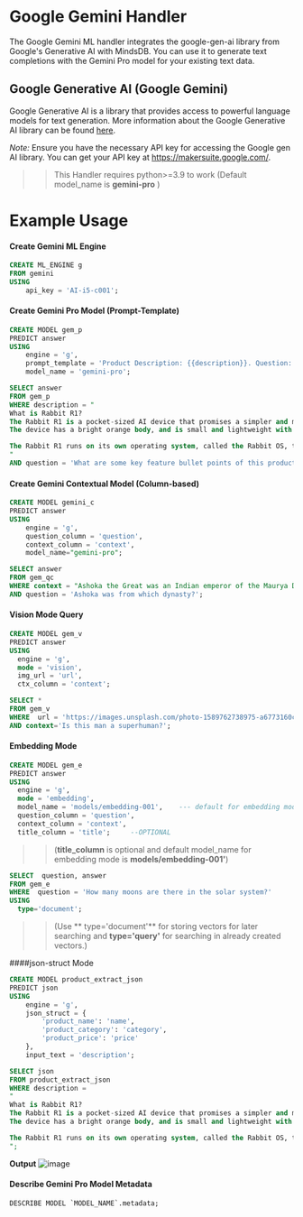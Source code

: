 # Google Gemini Handler
The Google Gemini ML handler integrates the google-gen-ai library from Google's Generative AI with MindsDB. You can use it to generate text completions with the Gemini Pro model for your existing text data.

## Google Generative AI (Google Gemini)
Google Generative AI is a library that provides access to powerful language models for text generation. More information about the Google Generative AI library can be found [here](https://github.com/GoogleCloudPlatform/generative-ai).

*Note:* Ensure you have the necessary API key for accessing the Google gen AI library. You can get your API key at https://makersuite.google.com/. 

>> This Handler requires python>=3.9 to work
>> (Default model_name is **gemini-pro** )

# Example Usage

#### Create Gemini ML Engine
```sql
CREATE ML_ENGINE g
FROM gemini
USING
    api_key = 'AI-i5-c001';
```


#### Create Gemini Pro Model (Prompt-Template)
```sql
CREATE MODEL gem_p
PREDICT answer
USING
    engine = 'g',
    prompt_template = 'Product Description: {{description}}. Question: {{question}}. Answer:',
    model_name = 'gemini-pro';
```

```sql
SELECT answer
FROM gem_p
WHERE description = "
What is Rabbit R1?
The Rabbit R1 is a pocket-sized AI device that promises a simpler and more intuitive way to interact with technology. Instead of being app-driven, the device relies on an AI model called LAMB (large action model) to understand your instructions and complete tasks autonomously.
The device has a bright orange body, and is small and lightweight with a touchscreen, scroll wheel, and a talk button. There is also a rotating camera that functions as eyes of the device.

The Rabbit R1 runs on its own operating system, called the Rabbit OS, that eliminates the need for app stores and downloads, requiring only natural language voice input to navigate. The initial version supports integration with the likes of Uber, Spotify, and Amazon, with the AI able to train and learn using other apps in the future.
"
AND question = 'What are some key feature bullet points of this product?';
```



#### Create Gemini Contextual Model (Column-based)
```sql
CREATE MODEL gemini_c
PREDICT answer
USING
    engine = 'g',
    question_column = 'question',
    context_column = 'context',
    model_name="gemini-pro";
```
```sql
SELECT answer
FROM gem_qc
WHERE context = "Ashoka the Great was an Indian emperor of the Maurya Dynasty who ruled from 268 to 232 BCE. He is regarded as one of India's greatest emperors, known for his extensive empire, his efforts to spread Buddhism, and his commitment to non-violence and peaceful coexistence."
AND question = 'Ashoka was from which dynasty?';
```


#### Vision Mode Query
```sql
CREATE MODEL gem_v
PREDICT answer
USING
  engine = 'g',
  mode = 'vision',
  img_url = 'url',
  ctx_column = 'context';
```

```sql
SELECT *
FROM gem_v
WHERE  url = 'https://images.unsplash.com/photo-1589762738975-a6773160c7d7?q=80&w=1374&auto=format&fit=crop&ixlib=rb-4.0.3&ixid=M3wxMjA3fDB8MHxwaG90by1wYWdlfHx8fGVufDB8fHx8fA%3D%3D'
AND context='Is this man a superhuman?';
```

#### Embedding Mode 
```sql
CREATE MODEL gem_e
PREDICT answer
USING
  engine = 'g',
  mode = 'embedding',
  model_name = 'models/embedding-001',    --- default for embedding mode
  question_column = 'question',
  context_column = 'context',
  title_column = 'title';     --OPTIONAL
```
>> (**title_column** is optional and default model_name for embedding mode is **models/embedding-001'**)

```sql
SELECT  question, answer
FROM gem_e
WHERE  question = 'How many moons are there in the solar system?'
USING 
  type='document';
```
>>(Use ** type='document'** for storing vectors for later searching and **type='query'** for searching in already created vectors.)

####json-struct Mode
```sql
CREATE MODEL product_extract_json
PREDICT json
USING
    engine = 'g',
    json_struct = {
        'product_name': 'name',
        'product_category': 'category',
        'product_price': 'price'
    },
    input_text = 'description';
```
```sql
SELECT json
FROM product_extract_json
WHERE description = 
"
What is Rabbit R1?
The Rabbit R1 is a pocket-sized AI device that promises a simpler and more intuitive way to interact with technology. Instead of being app-driven, the device relies on an AI model called LAMB (large action model) to understand your instructions and complete tasks autonomously.
The device has a bright orange body, and is small and lightweight with a touchscreen, scroll wheel, and a talk button. There is also a rotating camera that functions as eyes of the device.IT provide all of this just for 300 dollar.

The Rabbit R1 runs on its own operating system, called the Rabbit OS, that eliminates the need for app stores and downloads, requiring only natural language voice input to navigate. The initial version supports integration with the likes of Uber, Spotify, and Amazon, with the AI able to train and learn using other apps in the future.
";
```
**Output**
![image](https://github.com/mindsdb/mindsdb/assets/75653580/aad51d3f-4458-4bcc-b4a3-07983496d2fe)

#### Describe Gemini Pro Model Metadata
```sql
DESCRIBE MODEL `MODEL_NAME`.metadata;
```